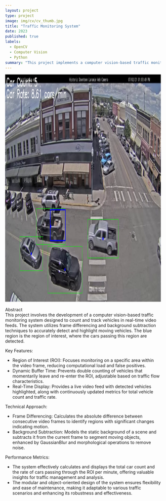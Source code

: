 ```yaml
---
layout: project
type: project
image: img/cv/cv_thumb.jpg
title: "Traffic Monitoring System"
date: 2023
published: true
labels:
  - OpenCV
  - Computer Vision
  - Python
summary: "This project implements a computer vision-based traffic monitoring system to count and track vehicles in real-time video feeds. By using frame differencing and background subtraction techniques via openCV, the system accurately detects moving vehicles and calculates traffic flow rates. Key features include a configurable region of interest (ROI), dynamic buffer time to prevent double counting, and a real-time display of vehicle count and traffic rate."
---
```


<div class="text-center p-4">
  <img width="1287" height="736" src="../img/cv/cv_result_1.png" class="img-thumbnail" >
</div>

<span font-style="bold">Abstract</span><br>
This project involves the development of a computer vision-based traffic monitoring system designed to count and track vehicles in real-time video feeds. The system utilizes frame differencing and background subtraction techniques to accurately detect and highlight moving vehicles. The blue region is the region of interest, where the cars passing this region are detected. 

<span font-style="bold">Key Features:</span>
* Region of Interest (ROI): Focuses monitoring on a specific area within the video frame, reducing computational load and false positives.
* Dynamic Buffer Time: Prevents double counting of vehicles that momentarily leave and re-enter the ROI, adjustable based on traffic flow characteristics.
* Real-Time Display: Provides a live video feed with detected vehicles highlighted, along with continuously updated metrics for total vehicle count and traffic rate.
  
<span font-style="bold">Technical Approach:</span>
* Frame Differencing: Calculates the absolute difference between consecutive video frames to identify regions with significant changes indicating motion.
* Background Subtraction: Models the static background of a scene and subtracts it from the current frame to segment moving objects, enhanced by GaussianBlur and morphological operations to remove noise.

<span font-style="bold">Performance Metrics:</span>
* The system effectively calculates and displays the total car count and the rate of cars passing through the ROI per minute, offering valuable insights for traffic management and analysis.
* The modular and object-oriented design of the system ensures flexibility and ease of maintenance, making it adaptable to various traffic scenarios and enhancing its robustness and effectiveness.
